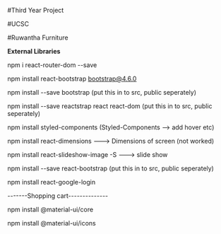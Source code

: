 #Third Year Project

#UCSC

#Ruwantha Furniture

**External Libraries**

npm i react-router-dom --save

npm install react-bootstrap bootstrap@4.6.0

npm install --save bootstrap (put this in to src, public seperately)

npm install --save reactstrap react react-dom (put this in to src, public seperately)

npm install styled-components (Styled-Components --> add hover etc)

npm install react-dimensions ---> Dimensions of screen (not worked)

npm install react-slideshow-image -S ---> slide show

npm install --save react-bootstrap (put this in to src, public seperately) 

npm install react-google-login

-------Shopping cart--------------

npm install @material-ui/core

npm install @material-ui/icons